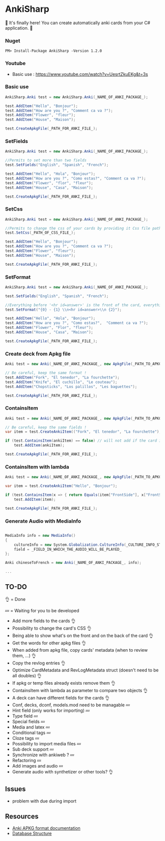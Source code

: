 # AnkiSharp

:tada: It's finally here! You can create automatically anki cards from your C# application. :tada:

### Nuget

```
PM> Install-Package AnkiSharp -Version 1.2.0
```

### Youtube

- Basic use : https://www.youtube.com/watch?v=UesrtZkuEKg&t=3s

### Basic use
``` csharp
AnkiSharp.Anki test = new AnkiSharp.Anki(_NAME_OF_ANKI_PACKAGE_);

test.AddItem("Hello", "Bonjour");
test.AddItem("How are you ?", "Comment ca va ?");
test.AddItem("Flower", "fleur");
test.AddItem("House", "Maison");

test.CreateApkgFile(_PATH_FOR_ANKI_FILE_);
```

### SetFields
``` csharp
AnkiSharp.Anki test = new AnkiSharp.Anki(_NAME_OF_ANKI_PACKAGE_);

//Permits to set more than two fields 
test.SetFields("English", "Spanish", "French");

test.AddItem("Hello", "Hola", "Bonjour");
test.AddItem("How are you ?", "Como estas?", "Comment ca va ?");
test.AddItem("Flower", "flor", "fleur");
test.AddItem("House", "Casa", "Maison");

test.CreateApkgFile(_PATH_FOR_ANKI_FILE_);
```

### SetCss
``` csharp
AnkiSharp.Anki test = new AnkiSharp.Anki(_NAME_OF_ANKI_PACKAGE_);

//Permits to change the css of your cards by providing it Css file path
test.SetCss(_PATH_OF_CSS_FILE_);

test.AddItem("Hello", "Bonjour");
test.AddItem("How are you ?", "Comment ca va ?");
test.AddItem("Flower", "fleur");
test.AddItem("House", "Maison");

test.CreateApkgFile(_PATH_FOR_ANKI_FILE_);
```
### SetFormat
``` csharp
AnkiSharp.Anki test = new AnkiSharp.Anki(_NAME_OF_ANKI_PACKAGE_);

test.SetFields("English", "Spanish", "French");

//Everything before '<hr id=answer>' is the front of the card, everything after is the behind
test.SetFormat("{0} - {1} \\n<hr id=answer>\\n {2}");

test.AddItem("Hello", "Hola", "Bonjour");
test.AddItem("How are you ?", "Como estas?",  "Comment ca va ?");
test.AddItem("Flower", "Flor", "fleur");
test.AddItem("House", "Casa", "Maison");

test.CreateApkgFile(_PATH_FOR_ANKI_FILE_);
```

### Create deck from Apkg file

``` csharp
Anki test = new Anki(_NAME_OF_ANKI_PACKAGE_, new ApkgFile(_PATH_TO_APKG_FILE_)));

// Be careful, keep the same format !
test.AddItem("Fork", "El tenedor", "La fourchette");
test.AddItem("Knife", "El cuchillo", "Le couteau");
test.AddItem("Chopsticks", "Los palillos", "Les baguettes");

test.CreateApkgFile(_PATH_FOR_ANKI_FILE_);
```

### ContainsItem

``` csharp
Anki test = new Anki(_NAME_OF_ANKI_PACKAGE_, new ApkgFile(_PATH_TO_APKG_FILE_));

// Be careful, keep the same fields !
var item = test.CreateAnkiItem(("Fork", "El tenedor", "La fourchette");

if (test.ContainsItem(ankiItem) == false) // will not add if the card is entirely the same (same fields' value)
    test.AddItem(ankiItem);

test.CreateApkgFile(_PATH_FOR_ANKI_FILE_);
```

### ContainsItem with lambda

``` csharp
Anki test = new Anki(_NAME_OF_ANKI_PACKAGE_, new ApkgFile(_PATH_TO_APKG_FILE_));

var item = test.CreateAnkiItem("Hello", "Bonjour");

if (test.ContainsItem(x => { return Equals(item["FrontSide"], x["FrontSide"]); }) == false) // will not add if front of the card already exists
    test.AddItem(item);

test.CreateApkgFile(_PATH_FOR_ANKI_FILE_);
```

### Generate Audio with MediaInfo

``` csharp

MediaInfo info = new MediaInfo()
{
    cultureInfo = new System.Globalization.CultureInfo(_CULTURE_INFO_STRING_),
    field = _FIELD_IN_WHICH_THE_AUDIO_WILL_BE_PLAYED_
};

Anki chineseToFrench = new Anki(_NAME_OF_ANKI_PACKAGE_, info);

...

```

## TO-DO

:ok_hand: = Done

:zzz: = Waiting for you to be developed

- Add more fields to the cards :ok_hand:
- Possibility to change the card's CSS :ok_hand:
- Being able to show what's on the front and on the back of the card :ok_hand:
- Get the words for other apkg files :ok_hand:
- When added from apkg file, copy cards' metadata (when to review them, ...) :ok_hand:
- Copy the revlog entries :ok_hand:
- Optimize CardMetadata and RevLogMetadata struct (doesn't need to be all doubles) :ok_hand:
- If apkg or temp files already exists remove them :ok_hand:
- ContainsItem with lambda as parameter to compare two objects :ok_hand:
- A deck can have different fields for the cards :ok_hand:
- Conf, decks, dconf, models.mod need to be managable :zzz:
- Hint field (only works for importing) :zzz:
- Type field :zzz:
- Special fields :zzz:
- Media and latex :zzz:
- Conditional tags :zzz:
- Cloze tags :zzz:
- Possibility to import media files :zzz:
- Sub deck support :zzz:
- Synchronize with ankiweb ? :zzz:
- Refactoring :zzz:
- Add images and audio :zzz:
- Generate audio with synthetizer or other tools? :ok_hand:

## Issues

- problem with due during import

## Resources

- [Anki APKG format documentation](http://decks.wikia.com/wiki/Anki_APKG_format_documentation)
- [Database Structure](https://github.com/ankidroid/Anki-Android/wiki/Database-Structure)